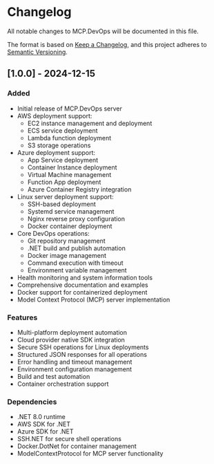 # Changelog

All notable changes to MCP.DevOps will be documented in this file.

The format is based on [Keep a Changelog](https://keepachangelog.com/en/1.0.0/),
and this project adheres to [Semantic Versioning](https://semver.org/spec/v2.0.0.html).

## [1.0.0] - 2024-12-15

### Added
- Initial release of MCP.DevOps server
- AWS deployment support:
  - EC2 instance management and deployment
  - ECS service deployment
  - Lambda function deployment
  - S3 storage operations
- Azure deployment support:
  - App Service deployment
  - Container Instance deployment
  - Virtual Machine management
  - Function App deployment
  - Azure Container Registry integration
- Linux server deployment support:
  - SSH-based deployment
  - Systemd service management
  - Nginx reverse proxy configuration
  - Docker container deployment
- Core DevOps operations:
  - Git repository management
  - .NET build and publish automation
  - Docker image management
  - Command execution with timeout
  - Environment variable management
- Health monitoring and system information tools
- Comprehensive documentation and examples
- Docker support for containerized deployment
- Model Context Protocol (MCP) server implementation

### Features
- Multi-platform deployment automation
- Cloud provider native SDK integration
- Secure SSH operations for Linux deployments
- Structured JSON responses for all operations
- Error handling and timeout management
- Environment configuration management
- Build and test automation
- Container orchestration support

### Dependencies
- .NET 8.0 runtime
- AWS SDK for .NET
- Azure SDK for .NET
- SSH.NET for secure shell operations
- Docker.DotNet for container management
- ModelContextProtocol for MCP server functionality